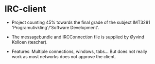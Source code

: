 IRC-client
==========

* Project counting 45% towards the final grade of the subject IMT3281 'Programutivkling'/'Software Development'.

* The messagebundle and IRCConnection file is supplied by Øyvind Kolloen (teacher).

* Features: Multiple connections, windows, tabs... But does not really work as most networks does not approve the client.
